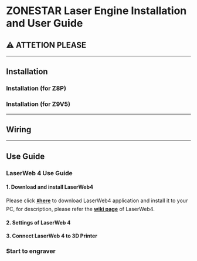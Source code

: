 # ZONESTAR Laser Engine Installation and User Guide

## :warning: ATTETION PLEASE

-----
## Installation
### Installation (for Z8P)
### Installation (for Z9V5)

-----
## Wiring

-----
## Use Guide
### LaserWeb 4 Use Guide
#### 1. Download and install LaserWeb4
Please click [:arrow_down:**here**](https://github.com/ZONESTAR3D/LaserWeb4-Binaries) to download LaserWeb4 application and install it to your PC, for description, 
please refer the [**wiki page**](https://github.com/LaserWeb/LaserWeb4/wiki) of LaserWeb4. 
#### 2. Settings of LaserWeb 4
#### 3. Connect LaserWeb 4 to 3D Printer

### Start to engraver
